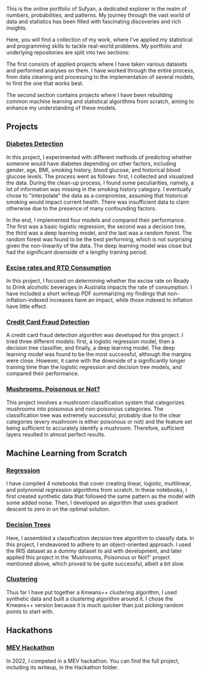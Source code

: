 This is the online portfolio of Sufyan, a dedicated explorer in the realm of numbers, probabilities, and patterns. My journey through the vast world of data and statistics has been filled with fascinating discoveries and rich insights.

Here, you will find a collection of my work, where I've applied my statistical and programming skills to tackle real-world problems. My portfolio and underlying repositories are split into two sections:

The first consists of applied projects where I have taken various datasets and performed analyses on them. I have worked through the entire process, from data cleaning and processing to the implementation of several models, to find the one that works best.

The second section contains projects where I have been rebuilding common machine learning and statistical algorithms from scratch, aiming to enhance my understanding of these models.
## Projects


### [Diabetes Detection](https://github.com/suf102/Data-and-Machine-Learning-Portfolio/tree/master/Projects/Diabeties_detection)
In this project, I experimented with different methods of predicting whether someone would have diabetes depending on other factors, including gender, age, BMI, smoking history, blood glucose, and historical blood glucose levels. The process went as follows: first, I collected and visualized the data. During the clean-up process, I found some peculiarities, namely, a lot of information was missing in the smoking history category. I eventually chose to "interpolate" the data as a compromise, assuming that historical smoking would impact current health. There was insufficient data to claim otherwise due to the presence of many confounding factors.

In the end, I implemented four models and compared their performance. The first was a basic logistic regression, the second was a decision tree, the third was a deep learning model, and the last was a random forest. The random forest was found to be the best performing, which is not surprising given the non-linearity of the data. The deep learning model was close but had the significant downside of a lengthy training period.

### [Excise rates and RTD Consumption](https://github.com/suf102/Data-and-Machine-Learning-Portfolio/tree/master/Projects/RTD_Consumption)

In this project, I focused on determining whether the excise rate on Ready to Drink alcoholic beverages in Australia impacts the rate of consumption. I have included a short writeup PDF summarizing my findings that non-inflation-indexed increases have an impact, while those indexed to inflation have little effect.

### [Credit Card Fraud Detection](https://github.com/suf102/Data-and-Machine-Learning-Portfolio/tree/master/Projects/Credit_Card_Fraud_detection)

A credit card fraud detection algorithm was developed for this project. I tried three different models: first, a logistic regression model, then a decision tree classifier, and finally, a deep learning model. The deep learning model was found to be the most successful, although the margins were close. However, it came with the downside of a significantly longer training time than the logistic regression and decision tree models, and compared their performance.

### [Mushrooms, Poisonous or Not?](https://github.com/suf102/Data-and-Machine-Learning-Portfolio/tree/master/Projects/Mushroom_project)

This project involves a mushroom classification system that categorizes mushrooms into poisonous and non-poisonous categories. The classification tree was extremely successful, probably due to the clear categories (every mushroom is either poisonous or not) and the feature set being sufficient to accurately identify a mushroom. Therefore, sufficient layers resulted in almost perfect results.
## Machine Learning from Scratch

### [Regression](https://github.com/suf102/Data-and-Machine-Learning-Portfolio/tree/master/Machine_Learning_from_Scratch/Regression_From_Scratch)
I have compiled 4 notebooks that cover creating linear, logistic, multilinear, and polynomial regression algorithms from scratch. In these notebooks, I first created synthetic data that followed the same pattern as the model with some added noise. Then, I developed an algorithm that uses gradient descent to zero in on the optimal solution.

### [Decision Trees](https://github.com/suf102/Data-and-Machine-Learning-Portfolio/tree/master/Machine_Learning_from_Scratch/Decision_Trees) 
Here, I assembled a classification decision tree algorithm to classify data. In this project, I endeavored to adhere to an object-oriented approach. I used the IRIS dataset as a dummy dataset to aid with development, and later applied this project in the 'Mushrooms, Poisonous or Not?' project mentioned above, which proved to be quite successful, albeit a bit slow.
### [Clustering](https://github.com/suf102/Sufyan-Portfolio/tree/master/Machine_Learning_from_Scratch/Clustering)
Thus far I have put together a Kmeans++ clustering algorithm, I used synthetic data and built a clustering algorithm around it. I chose the Kmeans++ version because it is much quicker than just picking random points to start with. 
## Hackathons

### [MEV Hackathon](https://github.com/suf102/Data-and-Machine-Learning-Portfolio/tree/master/Hackathons/MEV_Hackathon)
In 2022, I competed in a MEV hackathon. You can find the full project, including its writeup, in the Hackathon folder.